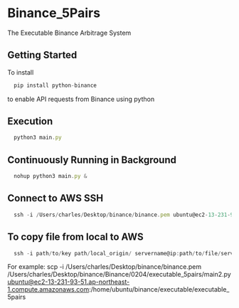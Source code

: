 # Binance_5Pairs
The Executable Binance Arbitrage System


## Getting Started
To install
```javascript
  pip install python-binance
```

to enable API requests from Binance using python

## Execution
```javascript
  python3 main.py
```

## Continuously Running in Background
```javascript
  nohup python3 main.py &
```

## Connect to AWS SSH
```javascript
  ssh -i /Users/charles/Desktop/binance/binance.pem ubuntu@ec2-13-231-93-51.ap-northeast-1.compute.amazonaws.com
```
## To copy file from local to AWS
```javascript
  ssh -i path/to/key path/local_origin/ servername@ip:path/to/file/server_destination
```
For example:
scp -i /Users/charles/Desktop/binance/binance.pem /Users/charles/Desktop/binance/Binance/0204/executable_5pairs/main2.py ubuntu@ec2-13-231-93-51.ap-northeast-1.compute.amazonaws.com:/home/ubuntu/binance/executable/executable_5pairs

